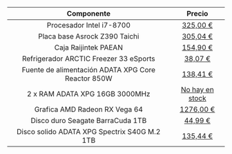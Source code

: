 | Componente | Precio |
|:-:|:-:|
| Procesador Intel i7-8700               | [325,00 €](https://www.amazon.es/Intel-Core-i7-8700K-Procesador-procesadores/dp/B07598VZR8/ref=asc_df_B07598VZR8/?tag=googshopes-21&linkCode=df0&hvadid=199473611233&hvpos=&hvnetw=g&hvrand=6640860662825216787&hvpone=&hvptwo=&hvqmt=&hvdev=c&hvdvcmdl=&hvlocint=&hvlocphy=1005517&hvtargid=pla-377384046624&psc=1) |
| Placa base Asrock Z390 Taichi          | [305,04 €](https://www.amazon.es/ASRock-Z390-Taichi-Placa-Color/dp/B07HYP716L/ref=sr_1_1?__mk_es_ES=%C3%85M%C3%85%C5%BD%C3%95%C3%91&keywords=asrock+taichi&qid=1638370689&qsid=262-3644555-6366632&refinements=p_n_feature_two_browse-bin%3A12783799031&rnid=12783797031&s=computers&sr=1-1&sres=B07HYP716L%2CB092MGRLQ3%2CB07KF7M46X%2CB07HYBMRW4%2CB07HYFYGVZ%2CB07HS8HK8F%2CB07HS31GYB%2CB07MW7ZT1J%2CB07GZW32BV%2CB09GFRJN5K&srpt=MOTHERBOARD)
| Caja Raijintek PAEAN                   | [154,90 €](https://www.amazon.es/RAIJINTEK-Escritorio-Transparente-Carcasa-Ordenador/dp/B01N0FRB4W/ref=sr_1_1?__mk_es_ES=%C3%85M%C3%85%C5%BD%C3%95%C3%91&keywords=raijintek+paean&qid=1638370857&qsid=262-3644555-6366632&s=computers&sr=1-1&sres=B01N0FRB4W%2CB08PPSKP3J%2CB07C8KNBTH%2CB08TX5DB6D%2CB07LGJ661G%2CB07ZS79MZS%2CB08JQL48XD%2CB00D6GINF4%2CB07DK2JWP8%2CB01N1GP2GZ%2CB07XLF7TBR%2CB07BMKYYYH%2CB07JGN5M4W%2CB01MYVUM7E%2CB07CL9WFWC%2CB072BQPJNX%2CB013XQJ224%2CB076XZ493M)
| Refrigerador ARCTIC Freezer 33 eSports | [38,07 €](https://www.amazon.es/dp/B076LX4DJF/ref=twister_B088PGJY59?_encoding=UTF8&psc=1)
| Fuente de alimentación ADATA XPG Core Reactor 850W | [138,41 €](https://www.amazon.es/Zasilacz-ADATA-Core-Reactor-850W/dp/B07Z8J5JJ5/ref=sr_1_1?__mk_es_ES=%C3%85M%C3%85%C5%BD%C3%95%C3%91&crid=HX0ZLRLHF7MJ&keywords=adata+xpg+core+reactor+850w&qid=1638371667&qsid=262-3644555-6366632&sprefix=adata+xpg+core+reactor+750w+80+plus+gold%2Caps%2C277&sr=8-1&sres=B07Z8J5JJ5%2CB08LQDFZM7%2CB07K1HMMJC%2CB07ZRWYMNW%2CB01MQU6CWU&srpt=SYSTEM_POWER_DEVICE) |
| 2 x RAM ADATA XPG 16GB 3000MHz | [No hay en stock](https://www.amazon.es/ax4u3000316g16-brd-ADATA-Dazzle-DDR4-16-GB-3000-MHz/dp/B01LZSRH07)|
| Grafica AMD Radeon RX Vega 64| [1276,00 €](https://www.amazon.es/MSI-Radeon-Vega-Afterburner-Overclocking/dp/B074TW3QR7/ref=sr_1_1?__mk_es_ES=%C3%85M%C3%85%C5%BD%C3%95%C3%91&keywords=amd+radeon+rx+vega+64&qid=1638382709&s=computers&sr=1-1) |
| Disco duro Seagate BarraCuda 1TB | [44,99 €](https://www.amazon.es/Seagate-Barracuda-Disco-Interno-Color/dp/B0767D1BZY/ref=sr_1_3?__mk_es_ES=%C3%85M%C3%85%C5%BD%C3%95%C3%91&keywords=barracuda+1+tb&qid=1638382877&s=computers&sr=1-3) |
| Disco solido ADATA XPG Spectrix S40G M.2 1TB | [135,44 €](https://www.amazon.es/ADATA-SPECTRIX-Unidad-Estado-Express/dp/B07SKG68CB/ref=sr_1_1?__mk_es_ES=%C3%85M%C3%85%C5%BD%C3%95%C3%91&crid=36BUH84TY7PK3&keywords=adata+xpg+spectrix+s40g&qid=1638382944&s=computers&sprefix=adatat+xpg+spectrix%2Ccomputers%2C215&sr=1-1) |